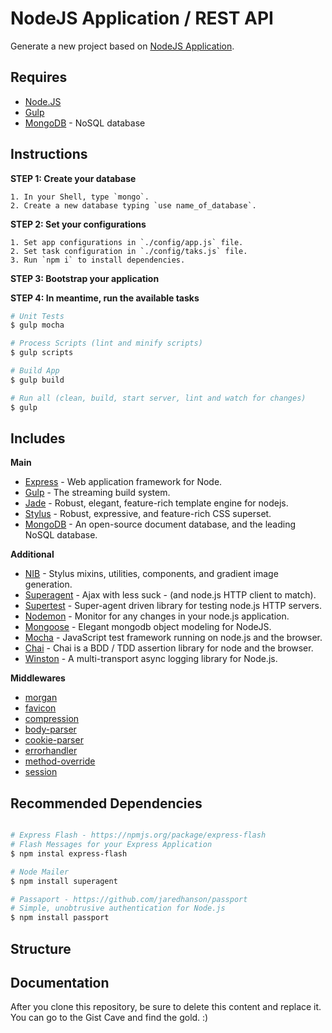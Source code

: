 # NodeJS Application / REST API

Generate a new project based on [NodeJS Application](http://nodejs.org/).


## Requires

- [Node.JS](http://nodejs.org/)
- [Gulp](http://gulpjs.com/)
- [MongoDB](http://www.mongodb.org/) - NoSQL database


## Instructions

**STEP 1: Create your database**

```
1. In your Shell, type `mongo`.
2. Create a new database typing `use name_of_database`.
```

**STEP 2: Set your configurations**

```
1. Set app configurations in `./config/app.js` file.
2. Set task configuration in `./config/taks.js` file.
3. Run `npm i` to install dependencies.
```

**STEP 3: Bootstrap your application**

**STEP 4: In meantime, run the available tasks**

```bash
# Unit Tests
$ gulp mocha

# Process Scripts (lint and minify scripts)
$ gulp scripts

# Build App
$ gulp build

# Run all (clean, build, start server, lint and watch for changes)
$ gulp
```

## Includes

**Main**
- [Express](http://expressjs.com/) - Web application framework for Node.
- [Gulp](http://gulpjs.com/) - The streaming build system.
- [Jade](https://github.com/visionmedia/jade) - Robust, elegant, feature-rich template engine for nodejs.
- [Stylus](https://github.com/LearnBoost/stylus) - Robust, expressive, and feature-rich CSS superset.
- [MongoDB](http://www.mongodb.org/) - An open-source document database, and the leading NoSQL database.

**Additional**
- [NIB](https://github.com/visionmedia/nib) - Stylus mixins, utilities, components, and gradient image generation.
- [Superagent](https://github.com/visionmedia/superagent) - Ajax with less suck - (and node.js HTTP client to match).
- [Supertest](https://github.com/visionmedia/supertest) - Super-agent driven library for testing node.js HTTP servers.
- [Nodemon](https://github.com/remy/nodemon) - Monitor for any changes in your node.js application.
- [Mongoose](http://mongoosejs.com/) - Elegant mongodb object modeling for NodeJS.
- [Mocha](http://visionmedia.github.io/mocha/) - JavaScript test framework running on node.js and the browser.
- [Chai](http://chaijs.com/) - Chai is a BDD / TDD assertion library for node and the browser.
- [Winston](https://npmjs.org/package/winston) - A multi-transport async logging library for Node.js.

**Middlewares**
- [morgan](https://github.com/expressjs/morgan)
- [favicon](https://github.com/expressjs/favicon)
- [compression](https://github.com/expressjs/compression)
- [body-parser](https://github.com/expressjs/body-parser)
- [cookie-parser](https://github.com/expressjs/cookie-parser)
- [errorhandler](https://github.com/expressjs/errorhandler)
- [method-override](https://github.com/expressjs/method-override)
- [session](https://github.com/expressjs/session)

## Recommended Dependencies

```bash

# Express Flash - https://npmjs.org/package/express-flash
# Flash Messages for your Express Application
$ npm instal express-flash

# Node Mailer
$ npm install superagent

# Passaport - https://github.com/jaredhanson/passport
# Simple, unobtrusive authentication for Node.js
$ npm install passport

```


## Structure


## Documentation

After you clone this repository, be sure to delete this content and replace it.
You can go to the Gist Cave and find the gold. :)
